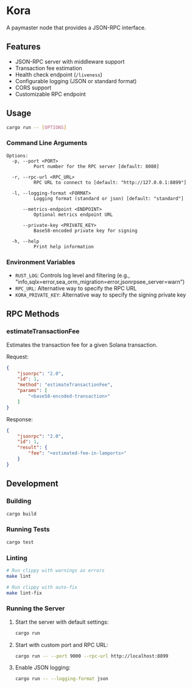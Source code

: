 # Kora

A paymaster node that provides a JSON-RPC interface.

## Features

- JSON-RPC server with middleware support
- Transaction fee estimation
- Health check endpoint (`/liveness`)
- Configurable logging (JSON or standard format)
- CORS support
- Customizable RPC endpoint

## Usage

```bash
cargo run -- [OPTIONS]
```

### Command Line Arguments

```
Options:
  -p, --port <PORT>
          Port number for the RPC server [default: 8080]

  -r, --rpc-url <RPC_URL>
          RPC URL to connect to [default: "http://127.0.0.1:8899"]

  -l, --logging-format <FORMAT>
          Logging format (standard or json) [default: "standard"]

      --metrics-endpoint <ENDPOINT>
          Optional metrics endpoint URL

      --private-key <PRIVATE_KEY>
          Base58-encoded private key for signing

  -h, --help
          Print help information
```

### Environment Variables

- `RUST_LOG`: Controls log level and filtering (e.g., "info,sqlx=error,sea_orm_migration=error,jsonrpsee_server=warn")
- `RPC_URL`: Alternative way to specify the RPC URL
- `KORA_PRIVATE_KEY`: Alternative way to specify the signing private key

## RPC Methods

### estimateTransactionFee

Estimates the transaction fee for a given Solana transaction.

Request:
```json
{
    "jsonrpc": "2.0",
    "id": 1,
    "method": "estimateTransactionFee",
    "params": [
        "<base58-encoded-transaction>"
    ]
}
```

Response:
```json
{
    "jsonrpc": "2.0",
    "id": 1,
    "result": {
        "fee": "<estimated-fee-in-lamports>"
    }
}
```

## Development

### Building

```bash
cargo build
```

### Running Tests

```bash
cargo test
```

### Linting

```bash
# Run clippy with warnings as errors
make lint

# Run clippy with auto-fix
make lint-fix
```

### Running the Server

1. Start the server with default settings:
   ```bash
   cargo run
   ```

2. Start with custom port and RPC URL:
   ```bash
   cargo run -- --port 9000 --rpc-url http://localhost:8899
   ```

3. Enable JSON logging:
   ```bash
   cargo run -- --logging-format json
   ```
